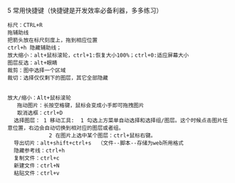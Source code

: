 5 常用快捷键（快捷键是开发效率必备利器，多多练习）

    标尺：CTRL+R
    拖辅助线
    把箭头放在标尺刻度上，拖到相应位置
    ctrl+h 隐藏辅助线；
    放大缩小：alt+鼠标滚轮，ctrl+1:恢复大小100%；ctrl+0:适应屏幕大小    
    图层反选：alt+眼睛
    裁剪：图中选择一个区域
    裁切：选择仅仅剩下的图层，其它全部隐藏
    
    
    放大/缩小：Alt+鼠标滚轮
       拖动图片：长按空格键，鼠标会变成小手即可拖拽图片
       取消选框：ctrl+D
      选择图层： 1 移动工具:  1 勾选上方菜单自动选择和选择组/图层。这个时候点击图片任意位置，右边会自动切换到相对应的图层或者组。
                 2 在图片上选中某个图层：ctrl+鼠标右键。
      导出切片：alt+shift+ctrl+s  （文件--脚本--存储为web所用格式
      隐藏参考线：ctrl+h
      复制文件：ctrl+c
      新建文件：ctrl+N
      粘贴文件：ctrl+v

    

